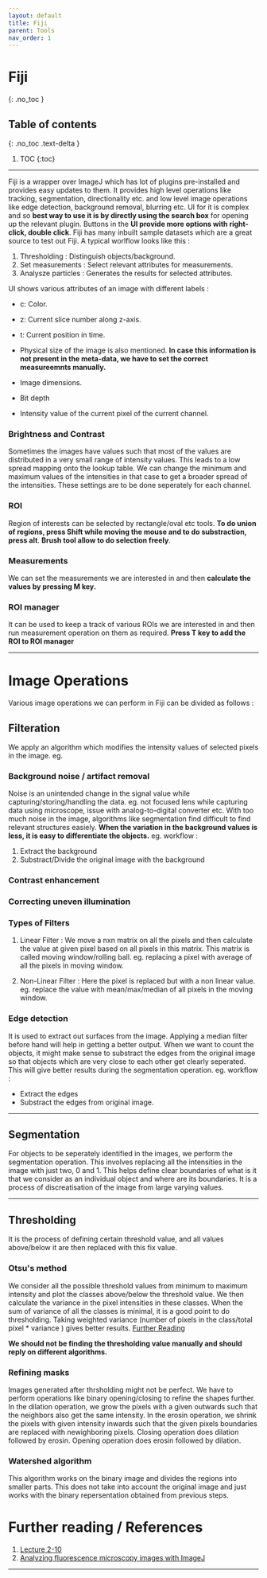 ```yaml
---
layout: default
title: Fiji
parent: Tools
nav_order: 1
---
```


# Fiji
{: .no_toc }

## Table of contents
{: .no_toc .text-delta }

1. TOC
{:toc}

---
Fiji is a wrapper over ImageJ which has lot of plugins pre-installed and provides easy updates to them. It provides high level operations like tracking, segmentation, directionality etc. and low level image operations like edge detection, background removal, blurring etc. UI for it is complex and so **best way to use it is by directly using the search box** for opening up the relevant plugin. Buttons in the **UI provide more options with right-click, double click**. Fiji has many inbuilt sample datasets which are a great source to test out Fiji. A typical worlflow looks like this :

1. Thresholding : Distinguish objects/background.
2. Set measurements : Select relevant attributes for measurements.
3. Analysze particles : Generates the results for selected attributes.

UI shows various attributes of an image with different labels : 

* c: Color.

* z: Current slice number along z-axis.

* t: Current position in time.

* Physical size of the image is also mentioned. **In case this information is not present in the meta-data, we have to set the correct measureemnts manually.** 

* Image dimensions.

* Bit depth

* Intensity value of the current pixel of the current channel.

### Brightness and Contrast 

Sometimes the images have values such that most of the values are distributed in a very small range of intensity values. This leads to a low spread mapping onto the lookup table. We can change the minimum and maximum values of the intensities in that case to get a broader spread of the intensities. These settings are to be done seperately for each channel.

### ROI

Region of interests can be selected by rectangle/oval etc tools. **To do union of regions, press Shift while moving the mouse and to do substraction, press alt**. **Brush tool allow to do selection freely**.

### Measurements

We can set the measurements we are interested in and then **calculate the values by pressing M key.**

### ROI manager

It can be used to keep a track of various ROIs we are interested in and then run measurement operation on them as required. **Press T key to add the ROI to ROI manager**

---

# Image Operations

Various image operations we can perform in Fiji can be divided as follows :

## Filteration

We apply an algorithm which modifies the intensity values of selected pixels in the image. eg.

### Background noise / artifact removal

Noise is an unintended change in the signal value while capturing/storing/handling the data. eg. not focused lens while capturing data using microscope, issue with analog-to-digital converter etc. With too much noise in the image, algorithms like segmentation find difficult to find relevant structures easiely. **When the variation in the background values is less, it is easy to differentiate the objects.** eg. workflow :

1. Extract the background
2. Substract/Divide the original image with the background

### Contrast enhancement
### Correcting uneven illumination

### Types of Filters

1. Linear Filter : 
We move a nxn matrix on all the pixels and then calculate the value at given pixel based on all pixels in this matrix. This matrix is called moving window/rolling ball. eg. replacing a pixel with average of all the pixels in moving window.

2. Non-Linear Filter :
Here the pixel is replaced but with a non linear value. eg. replace the value with mean/max/median of all pixels in the moving window. 

### Edge detection
It is used to extract out surfaces from the image. Applying a median filter before hand will help in getting a better output. When we want to count the objects, it might make sense to substract the edges from the original image so that objects which are very close to each other get clearly seperated. This will give better results during the segmentation operation. eg. workflow :

- Extract the edges
- Substract the edges from original image.

---
## Segmentation
For objects to be seperately identified in the images, we perform the segmentation operation. This involves replacing all the intensities in the image with just two, 0 and 1. This helps define clear boundaries of what is it that we consider as an individual object and where are its boundaries. It is a process of discreatisation of the image from large varying values. 

---
## Thresholding
It is the process of defining certain threshold value, and all values above/below it are then replaced with this fix value. 

### Otsu's method
We consider all the possible threshold values from minimum to maximum intensity and plot the classes above/below the threshold value. We then calculate the variance in the pixel intensities in these classes. When the sum of variance of all the classes is minimal, it is a good point to do thresholding. Taking weighted variance (number of pixels in the class/total pixel * variance ) gives better results. [Further Reading](http://www.labbookpages.co.uk/software/imgProc/otsuThreshold.html)

**We should not be finding the thresholding value manually and should reply on different algorithms.**

### Refining masks
Images generated after thrsholding might not be perfect. We have to perform operations like binary opening/closing to refine the shapes further. In the dilation operation, we grow the pixels with a given outwards such that the neighbors also get the same intensity. In the erosin operation, we shrink the pixels with given intensity inwards such that the given pixels boundaries are replaced with newighboring pixels. Closing operation does dilation followed by erosin. Opening operation does erosin followed by dilation.

### Watershed algorithm
This algorithm works on the binary image and divides the regions into smaller parts. This does not take into account the original image and just works with the binary repersentation obtained from previous steps.

# Further reading / References

1. [Lecture 2-10](https://www.youtube.com/watch?v=Akedfyp5AxY&list=PL5ESQNfM5lc7SAMstEu082ivW4BDMvd0U&index=2)
2. [Analyzing fluorescence microscopy images with ImageJ](https://petebankhead.gitbooks.io/imagej-intro/content/)


--- 
